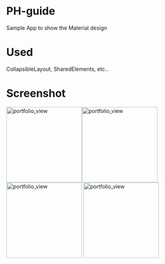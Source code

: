 # PH-guide
Sample App to show the Material design

# Used
CollapsibleLayout, SharedElements, etc..


# Screenshot

<img width="200" alt="portfolio_view" src="https://cloud.githubusercontent.com/assets/4744814/26192964/92b86f96-3bee-11e7-90aa-9c4f64a15e00.png"><img width="200" alt="portfolio_view" src="https://cloud.githubusercontent.com/assets/4744814/26192966/92d8ef64-3bee-11e7-9ecd-e4dd0496cfea.png">
<img width="200" alt="portfolio_view" src="https://cloud.githubusercontent.com/assets/4744814/26192965/92d4795c-3bee-11e7-967b-846955389bef.png">
<img width="200" alt="portfolio_view" src="https://cloud.githubusercontent.com/assets/4744814/26192955/8de0aa1a-3bee-11e7-87d5-1ee2cb9afc24.png">


